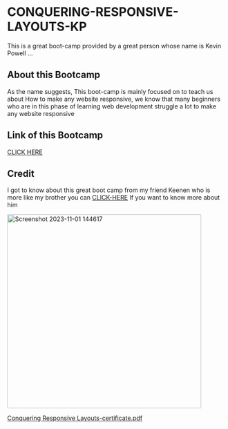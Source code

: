 # CONQUERING-RESPONSIVE-LAYOUTS-KP
This is a great boot-camp provided by a great person whose name is Kevin Powell ...

## About this Bootcamp 
As the name suggests, This boot-camp is mainly focused on to teach us about How to make any website responsive, we know that many beginners who are in this phase of learning web development struggle a lot to make any website responsive 

## Link of this Bootcamp 
[CLICK HERE](https://courses.kevinpowell.co/view/courses/conquering-responsive-layouts)

## Credit
I got to know about this great boot camp from my friend Keenen who is more like my brother 
you can [CLICK-HERE](https://github.com/webdevkeenan) If you want to know more about him 


<img width="449" alt="Screenshot 2023-11-01 144617" src="https://github.com/rishabh22204901/CONQUERING-RESPONSIVE-LAYOUTS-KP/assets/132020097/581a2f49-b268-4f1c-8c64-4932e5c8d901">



[Conquering Responsive Layouts-certificate.pdf](https://github.com/rishabh22204901/CONQUERING-RESPONSIVE-LAYOUTS-KP/files/13225289/Conquering.Responsive.Layouts-certificate.pdf)
